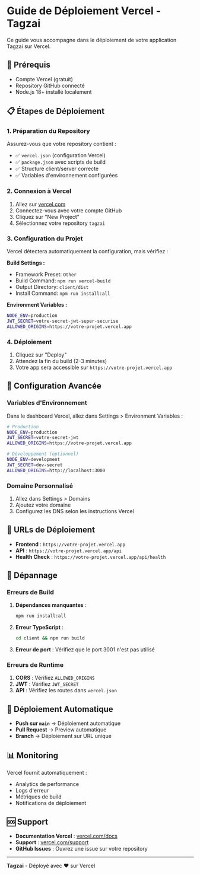 # Guide de Déploiement Vercel - Tagzai

Ce guide vous accompagne dans le déploiement de votre application Tagzai sur Vercel.

## 🚀 Prérequis

- Compte Vercel (gratuit)
- Repository GitHub connecté
- Node.js 18+ installé localement

## 📋 Étapes de Déploiement

### 1. Préparation du Repository

Assurez-vous que votre repository contient :
- ✅ `vercel.json` (configuration Vercel)
- ✅ `package.json` avec scripts de build
- ✅ Structure client/server correcte
- ✅ Variables d'environnement configurées

### 2. Connexion à Vercel

1. Allez sur [vercel.com](https://vercel.com)
2. Connectez-vous avec votre compte GitHub
3. Cliquez sur "New Project"
4. Sélectionnez votre repository `tagzai`

### 3. Configuration du Projet

Vercel détectera automatiquement la configuration, mais vérifiez :

**Build Settings :**
- Framework Preset: `Other`
- Build Command: `npm run vercel-build`
- Output Directory: `client/dist`
- Install Command: `npm run install:all`

**Environment Variables :**
```bash
NODE_ENV=production
JWT_SECRET=votre-secret-jwt-super-securise
ALLOWED_ORIGINS=https://votre-projet.vercel.app
```

### 4. Déploiement

1. Cliquez sur "Deploy"
2. Attendez la fin du build (2-3 minutes)
3. Votre app sera accessible sur `https://votre-projet.vercel.app`

## 🔧 Configuration Avancée

### Variables d'Environnement

Dans le dashboard Vercel, allez dans Settings > Environment Variables :

```bash
# Production
NODE_ENV=production
JWT_SECRET=votre-secret-jwt
ALLOWED_ORIGINS=https://votre-projet.vercel.app

# Développement (optionnel)
NODE_ENV=development
JWT_SECRET=dev-secret
ALLOWED_ORIGINS=http://localhost:3000
```

### Domaine Personnalisé

1. Allez dans Settings > Domains
2. Ajoutez votre domaine
3. Configurez les DNS selon les instructions Vercel

## 📱 URLs de Déploiement

- **Frontend** : `https://votre-projet.vercel.app`
- **API** : `https://votre-projet.vercel.app/api`
- **Health Check** : `https://votre-projet.vercel.app/api/health`

## 🚨 Dépannage

### Erreurs de Build

1. **Dépendances manquantes** :
   ```bash
   npm run install:all
   ```

2. **Erreur TypeScript** :
   ```bash
   cd client && npm run build
   ```

3. **Erreur de port** :
   Vérifiez que le port 3001 n'est pas utilisé

### Erreurs de Runtime

1. **CORS** : Vérifiez `ALLOWED_ORIGINS`
2. **JWT** : Vérifiez `JWT_SECRET`
3. **API** : Vérifiez les routes dans `vercel.json`

## 🔄 Déploiement Automatique

- **Push sur `main`** → Déploiement automatique
- **Pull Request** → Preview automatique
- **Branch** → Déploiement sur URL unique

## 📊 Monitoring

Vercel fournit automatiquement :
- Analytics de performance
- Logs d'erreur
- Métriques de build
- Notifications de déploiement

## 🆘 Support

- **Documentation Vercel** : [vercel.com/docs](https://vercel.com/docs)
- **Support** : [vercel.com/support](https://vercel.com/support)
- **GitHub Issues** : Ouvrez une issue sur votre repository

---

**Tagzai** - Déployé avec ❤️ sur Vercel